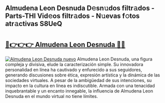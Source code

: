 ## Almudena Leon Desnuda D𝚎sn𝚞dos filtr𝚊dos - Parts-THl Vid𝚎os filtr𝚊dos - N𝚞evas f𝚘tos atr𝚊ctivas S8UeQ

# <h2><a href="http://mbabdyf.tromn.icu/?c=Almudena+Leon+Desnuda">🔗👉👉👉 Almudena Leon Desnuda 🔗🔗</a></h2>

[![Almudena Leon Desnuda nuevo](https://i.imgur.com/pEAQMta.gif)](http://mbabdyf.tromn.icu/?c=Almudena+Leon+Desnuda)
Almudena Leon Desnuda, una figura compleja y divisiva, elude la caracterización simple. Su innovadora personalidad en línea ha cautivado y enfurecido a sus seguidores, generando discusiones sobre ética, expresión artística y la dinámica de las sociedades virtuales. A pesar de la ambigüedad de sus intenciones, su impacto en la cultura en línea es indiscutible. Armada con una tenacidad inquebrantable y un encanto innegable, la influencia de Almudena Leon Desnuda en el mundo virtual no tiene límites.
